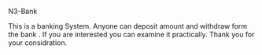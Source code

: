  N3-Bank


This is a banking System. Anyone can deposit amount and withdraw form the bank . If you are interested you can examine it practically. 
Thank you for your considration.
